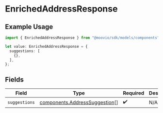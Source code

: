 # EnrichedAddressResponse

## Example Usage

```typescript
import { EnrichedAddressResponse } from "@moovio/sdk/models/components";

let value: EnrichedAddressResponse = {
  suggestions: [
    {},
  ],
};
```

## Fields

| Field                                                                          | Type                                                                           | Required                                                                       | Description                                                                    |
| ------------------------------------------------------------------------------ | ------------------------------------------------------------------------------ | ------------------------------------------------------------------------------ | ------------------------------------------------------------------------------ |
| `suggestions`                                                                  | [components.AddressSuggestion](../../models/components/addresssuggestion.md)[] | :heavy_check_mark:                                                             | N/A                                                                            |